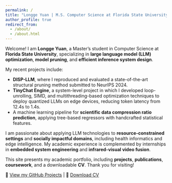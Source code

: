 ```yaml
---
permalink: /
title: "Longge Yuan | M.S. Computer Science at Florida State University"
author_profile: true
redirect_from:
  - /about/
  - /about.html
---
```


Welcome! I am **Longge Yuan**, a Master’s student in Computer Science at **Florida State University**, specializing in **large language model (LLM) optimization**, **model pruning**, and **efficient inference system design**.

My recent projects include:
- **DISP-LLM**, where I reproduced and evaluated a state-of-the-art structural pruning method submitted to NeurIPS 2024.
- **TinyChat Engine**, a system-level project in which I developed loop-unrolling, SIMD, and multithreading-based optimization techniques to deploy quantized LLMs on edge devices, reducing token latency from 12.4s to 1.4s.
- A machine learning pipeline for **scientific data compression ratio prediction**, applying tree-based regressors with handcrafted statistical features.

I am passionate about applying LLM technologies to **resource-constrained settings** and **socially impactful domains**, including health informatics and edge intelligence. My academic experience is complemented by internships in **embedded system engineering** and **infrared-visual video fusion**.

This site presents my academic portfolio, including **projects**, **publications**, **coursework**, and a downloadable **CV**. Thank you for visiting!

🔗 [View my GitHub Projects](https://github.com/longgeY) | 📄 [Download CV](/files/LonggeYuan_CV.pdf)
